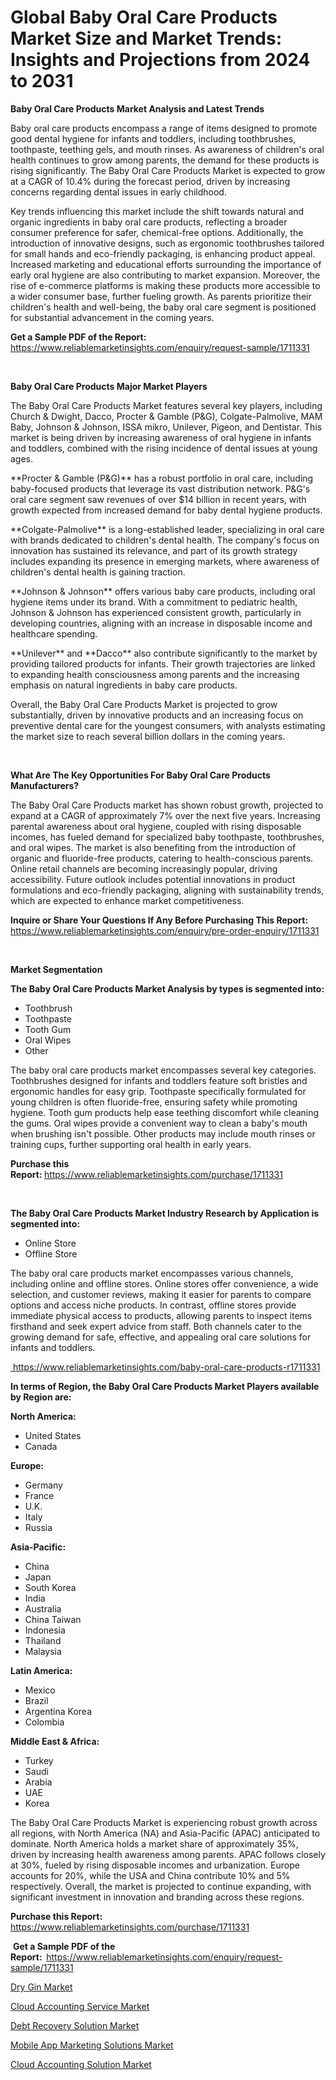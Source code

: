 <p><h1>Global Baby Oral Care Products Market Size and Market Trends: Insights and Projections from 2024 to 2031</h1></p><p><strong>Baby Oral Care Products Market Analysis and Latest Trends</strong></p>
<p><p>Baby oral care products encompass a range of items designed to promote good dental hygiene for infants and toddlers, including toothbrushes, toothpaste, teething gels, and mouth rinses. As awareness of children's oral health continues to grow among parents, the demand for these products is rising significantly. The Baby Oral Care Products Market is expected to grow at a CAGR of 10.4% during the forecast period, driven by increasing concerns regarding dental issues in early childhood.</p><p>Key trends influencing this market include the shift towards natural and organic ingredients in baby oral care products, reflecting a broader consumer preference for safer, chemical-free options. Additionally, the introduction of innovative designs, such as ergonomic toothbrushes tailored for small hands and eco-friendly packaging, is enhancing product appeal. Increased marketing and educational efforts surrounding the importance of early oral hygiene are also contributing to market expansion. Moreover, the rise of e-commerce platforms is making these products more accessible to a wider consumer base, further fueling growth. As parents prioritize their children's health and well-being, the baby oral care segment is positioned for substantial advancement in the coming years.</p></p>
<p><strong>Get a Sample PDF of the Report:&nbsp;</strong> <a href="https://www.reliablemarketinsights.com/enquiry/request-sample/1711331?utm_campaign=1731&utm_medium=2&utm_source=Github&utm_content=ia&utm_term=22102024&utm_id=baby-oral-care-products">https://www.reliablemarketinsights.com/enquiry/request-sample/1711331</a></p>
<p>&nbsp;</p>
<p><strong>Baby Oral Care Products Major Market Players</strong></p>
<p><p>The Baby Oral Care Products Market features several key players, including Church & Dwight, Dacco, Procter & Gamble (P&G), Colgate-Palmolive, MAM Baby, Johnson & Johnson, ISSA mikro, Unilever, Pigeon, and Dentistar. This market is being driven by increasing awareness of oral hygiene in infants and toddlers, combined with the rising incidence of dental issues at young ages.</p><p>**Procter & Gamble (P&G)** has a robust portfolio in oral care, including baby-focused products that leverage its vast distribution network. P&G's oral care segment saw revenues of over $14 billion in recent years, with growth expected from increased demand for baby dental hygiene products.</p><p>**Colgate-Palmolive** is a long-established leader, specializing in oral care with brands dedicated to children's dental health. The company's focus on innovation has sustained its relevance, and part of its growth strategy includes expanding its presence in emerging markets, where awareness of children's dental health is gaining traction.</p><p>**Johnson & Johnson** offers various baby care products, including oral hygiene items under its brand. With a commitment to pediatric health, Johnson & Johnson has experienced consistent growth, particularly in developing countries, aligning with an increase in disposable income and healthcare spending.</p><p>**Unilever** and **Dacco** also contribute significantly to the market by providing tailored products for infants. Their growth trajectories are linked to expanding health consciousness among parents and the increasing emphasis on natural ingredients in baby care products.</p><p>Overall, the Baby Oral Care Products Market is projected to grow substantially, driven by innovative products and an increasing focus on preventive dental care for the youngest consumers, with analysts estimating the market size to reach several billion dollars in the coming years.</p></p>
<p>&nbsp;</p>
<p><strong>What Are The Key Opportunities For Baby Oral Care Products Manufacturers?</strong></p>
<p><p>The Baby Oral Care Products market has shown robust growth, projected to expand at a CAGR of approximately 7% over the next five years. Increasing parental awareness about oral hygiene, coupled with rising disposable incomes, has fueled demand for specialized baby toothpaste, toothbrushes, and oral wipes. The market is also benefiting from the introduction of organic and fluoride-free products, catering to health-conscious parents. Online retail channels are becoming increasingly popular, driving accessibility. Future outlook includes potential innovations in product formulations and eco-friendly packaging, aligning with sustainability trends, which are expected to enhance market competitiveness.</p></p>
<p><strong>Inquire or Share Your Questions If Any Before Purchasing This Report:</strong> <a href="https://www.reliablemarketinsights.com/enquiry/pre-order-enquiry/1711331?utm_campaign=1731&utm_medium=2&utm_source=Github&utm_content=ia&utm_term=22102024&utm_id=baby-oral-care-products">https://www.reliablemarketinsights.com/enquiry/pre-order-enquiry/1711331</a></p>
<p>&nbsp;</p>
<p><strong>Market Segmentation</strong></p>
<p><strong>The Baby Oral Care Products Market Analysis by types is segmented into:</strong></p>
<p><ul><li>Toothbrush</li><li>Toothpaste</li><li>Tooth Gum</li><li>Oral Wipes</li><li>Other</li></ul></p>
<p><p>The baby oral care products market encompasses several key categories. Toothbrushes designed for infants and toddlers feature soft bristles and ergonomic handles for easy grip. Toothpaste specifically formulated for young children is often fluoride-free, ensuring safety while promoting hygiene. Tooth gum products help ease teething discomfort while cleaning the gums. Oral wipes provide a convenient way to clean a baby's mouth when brushing isn't possible. Other products may include mouth rinses or training cups, further supporting oral health in early years.</p></p>
<p><strong>Purchase this Report:&nbsp;</strong><a href="https://www.reliablemarketinsights.com/purchase/1711331?utm_campaign=1731&utm_medium=2&utm_source=Github&utm_content=ia&utm_term=22102024&utm_id=baby-oral-care-products">https://www.reliablemarketinsights.com/purchase/1711331</a></p>
<p>&nbsp;</p>
<p><strong>The Baby Oral Care Products Market Industry Research by Application is segmented into:</strong></p>
<p><ul><li>Online Store</li><li>Offline Store</li></ul></p>
<p><p>The baby oral care products market encompasses various channels, including online and offline stores. Online stores offer convenience, a wide selection, and customer reviews, making it easier for parents to compare options and access niche products. In contrast, offline stores provide immediate physical access to products, allowing parents to inspect items firsthand and seek expert advice from staff. Both channels cater to the growing demand for safe, effective, and appealing oral care solutions for infants and toddlers.</p></p>
<p><a href="https://www.reliablemarketinsights.com/baby-oral-care-products-r1711331?utm_campaign=1731&utm_medium=2&utm_source=Github&utm_content=ia&utm_term=22102024&utm_id=baby-oral-care-products">&nbsp;https://www.reliablemarketinsights.com/baby-oral-care-products-r1711331</a></p>
<p><strong>In terms of Region, the Baby Oral Care Products Market Players available by Region are:</strong></p>
<p>
    <p> <strong> North America: </strong>
        <ul>
            <li>United States</li>
            <li>Canada</li>
        </ul>
        </p> 
    <p> <strong> Europe: </strong>
        <ul>
            <li>Germany</li>
            <li>France</li>
            <li>U.K.</li>
            <li>Italy</li>
            <li>Russia</li>
        </ul>
        </p> 
    <p> <strong> Asia-Pacific: </strong>
        <ul>
            <li>China</li>
            <li>Japan</li>
            <li>South Korea</li>
            <li>India</li>
            <li>Australia</li>
            <li>China Taiwan</li>
            <li>Indonesia</li>
            <li>Thailand</li>
            <li>Malaysia</li>
        </ul>
        </p> 
    <p> <strong> Latin America: </strong>
        <ul>
            <li>Mexico</li>
            <li>Brazil</li>
            <li>Argentina Korea</li>
            <li>Colombia</li>
        </ul>
        </p> 
    <p> <strong> Middle East & Africa: </strong>
        <ul>
            <li>Turkey</li>
            <li>Saudi</li>
            <li>Arabia</li>
            <li>UAE</li>
            <li>Korea</li>
        </ul>
    </p>
    </p>
<p><p>The Baby Oral Care Products Market is experiencing robust growth across all regions, with North America (NA) and Asia-Pacific (APAC) anticipated to dominate. North America holds a market share of approximately 35%, driven by increasing health awareness among parents. APAC follows closely at 30%, fueled by rising disposable incomes and urbanization. Europe accounts for 20%, while the USA and China contribute 10% and 5% respectively. Overall, the market is projected to continue expanding, with significant investment in innovation and branding across these regions.</p></p>
<p><strong>Purchase this Report: </strong><a href="https://www.reliablemarketinsights.com/purchase/1711331?utm_campaign=1731&utm_medium=2&utm_source=Github&utm_content=ia&utm_term=22102024&utm_id=baby-oral-care-products">https://www.reliablemarketinsights.com/purchase/1711331</a></p>
<p>&nbsp;<strong>Get a Sample PDF of the Report:&nbsp;&nbsp;</strong><a href="https://www.reliablemarketinsights.com/enquiry/request-sample/1711331?utm_campaign=1731&utm_medium=2&utm_source=Github&utm_content=ia&utm_term=22102024&utm_id=baby-oral-care-products">https://www.reliablemarketinsights.com/enquiry/request-sample/1711331</a></p>
<p><strong></strong></p>
<p><p><a href="https://github.com/MarilynDouglas476/Market-Research-Report-List-1/blob/main/dry-gin-market.md?utm_campaign=1731&utm_medium=2&utm_source=Github&utm_content=ia&utm_term=22102024&utm_id=baby-oral-care-products">Dry Gin Market</a></p><p><a href="https://www.linkedin.com/pulse/cloud-accounting-service-market-research-report-exploring-size-jm8he?utm_campaign=1731&utm_medium=2&utm_source=Github&utm_content=ia&utm_term=22102024&utm_id=baby-oral-care-products">Cloud Accounting Service Market</a></p><p><a href="https://www.linkedin.com/pulse/debt-recovery-solution-market-size-growth-industry-analysis-segmentation-zizle?utm_campaign=1731&utm_medium=2&utm_source=Github&utm_content=ia&utm_term=22102024&utm_id=baby-oral-care-products">Debt Recovery Solution Market</a></p><p><a href="https://www.linkedin.com/pulse/mobile-app-marketing-solutions-industry-resonance-106-amplification-gcqle?utm_campaign=1731&utm_medium=2&utm_source=Github&utm_content=ia&utm_term=22102024&utm_id=baby-oral-care-products">Mobile App Marketing Solutions Market</a></p><p><a href="https://www.linkedin.com/pulse/cloud-accounting-solution-market-segmentation-in-depth-analysis-cimoe?utm_campaign=1731&utm_medium=2&utm_source=Github&utm_content=ia&utm_term=22102024&utm_id=baby-oral-care-products">Cloud Accounting Solution Market</a></p></p>